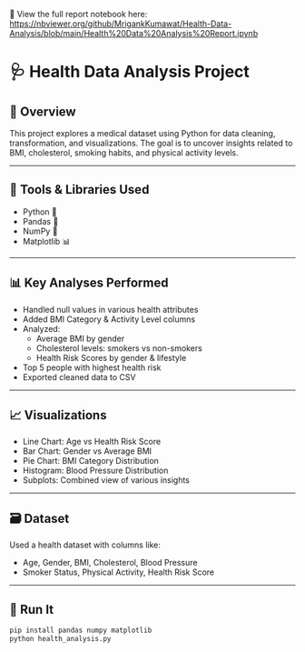 🔗 View the full report notebook here: https://nbviewer.org/github/MrigankKumawat/Health-Data-Analysis/blob/main/Health%20Data%20Analysis%20Report.ipynb

# 🩺 Health Data Analysis Project

## 📌 Overview
This project explores a medical dataset using Python for data cleaning, transformation, and visualizations. The goal is to uncover insights related to BMI, cholesterol, smoking habits, and physical activity levels.

---

## 🧰 Tools & Libraries Used
- Python 🐍
- Pandas 🐼
- NumPy 🔢
- Matplotlib 📊

---

## 📊 Key Analyses Performed
- Handled null values in various health attributes
- Added BMI Category & Activity Level columns
- Analyzed:
  - Average BMI by gender
  - Cholesterol levels: smokers vs non-smokers
  - Health Risk Scores by gender & lifestyle
- Top 5 people with highest health risk
- Exported cleaned data to CSV

---

## 📈 Visualizations
- Line Chart: Age vs Health Risk Score
- Bar Chart: Gender vs Average BMI
- Pie Chart: BMI Category Distribution
- Histogram: Blood Pressure Distribution
- Subplots: Combined view of various insights

---

## 🗃️ Dataset
Used a health dataset with columns like:
- Age, Gender, BMI, Cholesterol, Blood Pressure
- Smoker Status, Physical Activity, Health Risk Score

---

## 🚀 Run It
```bash
pip install pandas numpy matplotlib
python health_analysis.py
